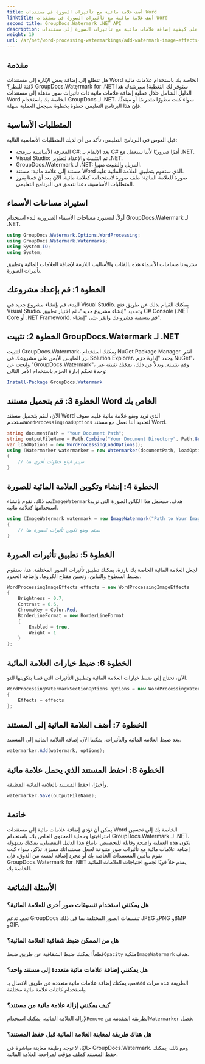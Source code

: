 ```yaml
---
title: أضف علامة مائية مع تأثيرات الصورة في مستندات Word
linktitle: أضف علامة مائية مع تأثيرات الصورة في مستندات Word
second_title: GroupDocs.Watermark .NET API
description: تعرف على كيفية إضافة علامات مائية مع تأثيرات الصورة إلى مستندات Word الخاصة بك باستخدام GroupDocs.Watermark لـ .NET. اتبع دليلنا خطوة بخطوة للحصول على نتائج مذهلة.
weight: 19
url: /ar/net/word-processing-watermarkings/add-watermark-image-effects-word-docs/
---
```

## مقدمة
هل تتطلع إلى إضافة بعض الإثارة إلى مستندات Word الخاصة بك باستخدام علامات مائية لافتة للنظر؟ GroupDocs.Watermark for .NET ستوفر لك التغطية! سيرشدك هذا الدليل الشامل خلال عملية إضافة علامات مائية ذات تأثيرات صور مذهلة إلى مستندات Word الخاصة بك باستخدام GroupDocs لـ .NET. سواء كنت مطورًا متمرسًا أو مبتدئًا، فإن هذا البرنامج التعليمي خطوة بخطوة سيجعل العملية سهلة.
## المتطلبات الأساسية
قبل الغوص في البرنامج التعليمي، تأكد من أن لديك المتطلبات الأساسية التالية:
- المعرفة الأساسية ببرمجة C#: يعد الإلمام بـ C# أمرًا ضروريًا لأننا سنعمل مع .NET.
- Visual Studio: تم التثبيت والإعداد لتطوير .NET.
-  GroupDocs.Watermark لـ .NET: التنزيل والتثبيت من[هنا](https://releases.groupdocs.com/Watermark/net/).
- مستند إلى علامة مائية: مستند Word الذي ستقوم بتطبيق العلامة المائية عليه.
- صورة للعلامة المائية: ملف صورة لاستخدامه كعلامة مائية.
الآن بعد أن قمنا بفرز المتطلبات الأساسية، دعنا نتعمق في البرنامج التعليمي.
## استيراد مساحات الأسماء
أولاً، لنستورد مساحات الأسماء الضرورية لبدء استخدام GroupDocs.Watermark لـ .NET.
```csharp
using GroupDocs.Watermark.Options.WordProcessing;
using GroupDocs.Watermark.Watermarks;
using System.IO;
using System;
```
ستزودنا مساحات الأسماء هذه بالفئات والأساليب اللازمة لإضافة العلامات المائية وتطبيق تأثيرات الصورة.
## الخطوة 1: قم بإعداد مشروعك
للبدء، قم بإنشاء مشروع جديد في Visual Studio. يمكنك القيام بذلك عن طريق فتح Visual Studio، وتحديد "إنشاء مشروع جديد"، ثم اختيار تطبيق C# Console (.NET Core أو .NET Framework). قم بتسمية مشروعك وانقر على "إنشاء".
## الخطوة 2: تثبيت GroupDocs.Watermark لـ .NET
لتثبيت GroupDocs.Watermark، يمكنك استخدام NuGet Package Manager. انقر بزر الماوس الأيمن على مشروعك في Solution Explorer، وحدد "إدارة حزم NuGet"، وابحث عن "GroupDocs.Watermark"، وقم بتثبيته.
وبدلاً من ذلك، يمكنك تثبيته عبر وحدة تحكم إدارة الحزم باستخدام الأمر التالي:
```powershell
Install-Package GroupDocs.Watermark
```
## الخطوة 3: قم بتحميل مستند Word الخاص بك
 الآن، لنقم بتحميل مستند Word الذي تريد وضع علامة مائية عليه. سوف نستخدم`WordProcessingLoadOptions` لتحديد أننا نعمل مع مستند Word.
```csharp
string documentPath = "Your Document Path";
string outputFileName = Path.Combine("Your Document Directory", Path.GetFileName(documentPath));
var loadOptions = new WordProcessingLoadOptions();
using (Watermarker watermarker = new Watermarker(documentPath, loadOptions))
{
    // سيتم اتباع خطوات أخرى هنا
}
```
## الخطوة 4: إنشاء وتكوين العلامة المائية للصورة
 بعد ذلك، نقوم بإنشاء`ImageWatermark`هدف. سيحمل هذا الكائن الصورة التي نريد استخدامها كعلامة مائية.
```csharp
using (ImageWatermark watermark = new ImageWatermark("Path to Your Image"))
{
    // سيتم وضع تكوين تأثيرات الصورة هنا
}
```
## الخطوة 5: تطبيق تأثيرات الصورة
لجعل العلامة المائية الخاصة بك بارزة، يمكنك تطبيق تأثيرات الصور المختلفة. هنا، سنقوم بضبط السطوع والتباين، وتعيين مفتاح الكروما، وإضافة الحدود.
```csharp
WordProcessingImageEffects effects = new WordProcessingImageEffects
{
    Brightness = 0.7,
    Contrast = 0.6,
    ChromaKey = Color.Red,
    BorderLineFormat = new BorderLineFormat
    {
        Enabled = true,
        Weight = 1
    }
};
```
## الخطوة 6: ضبط خيارات العلامة المائية
الآن، نحتاج إلى ضبط خيارات العلامة المائية وتطبيق التأثيرات التي قمنا بتكوينها للتو.
```csharp
WordProcessingWatermarkSectionOptions options = new WordProcessingWatermarkSectionOptions
{
    Effects = effects
};
```
## الخطوة 7: أضف العلامة المائية إلى المستند
بعد ضبط العلامة المائية والتأثيرات، يمكننا الآن إضافة العلامة المائية إلى المستند.
```csharp
watermarker.Add(watermark, options);
```
## الخطوة 8: احفظ المستند الذي يحمل علامة مائية
وأخيرًا، احفظ المستند بالعلامة المائية المطبقة. 
```csharp
watermarker.Save(outputFileName);
```
## خاتمة
يمكن أن تؤدي إضافة علامات مائية إلى مستندات Word الخاصة بك إلى تحسين احترافيتها وحماية المحتوى الخاص بك. باستخدام GroupDocs.Watermark لـ .NET، تكون هذه العملية واضحة وقابلة للتخصيص. باتباع هذا الدليل التفصيلي، يمكنك بسهولة إضافة علامات مائية مع تأثيرات صور متنوعة لجعل مستنداتك مميزة. 
تذكر، سواء كنت تقوم بتأمين المستندات الخاصة بك أو مجرد إضافة لمسة من الذوق، فإن GroupDocs.Watermark for .NET يقدم حلاً قويًا لجميع احتياجات العلامات المائية الخاصة بك. 
## الأسئلة الشائعة
### هل يمكنني استخدام تنسيقات صور أخرى للعلامة المائية؟
نعم، تدعم GroupDocs تنسيقات الصور المختلفة بما في ذلك JPEG وPNG وBMP وGIF.
### هل من الممكن ضبط شفافية العلامة المائية؟
 قطعاً! يمكنك ضبط الشفافية عن طريق ضبط`Opacity` ملكية`ImageWatermark` هدف.
### هل يمكنني إضافة علامات مائية متعددة إلى مستند واحد؟
 نعم، يمكنك إضافة علامات مائية متعددة عن طريق الاتصال بـ`Add` الطريقة عدة مرات باستخدام كائنات علامة مائية مختلفة.
### كيف يمكنني إزالة علامة مائية من مستند؟
 لإزالة العلامة المائية، يمكنك استخدام`Remove` الطريقة المقدمة من`Watermarker` فصل.
### هل هناك طريقة لمعاينة العلامة المائية قبل حفظ المستند؟
حاليًا، لا توجد وظيفة معاينة مباشرة في GroupDocs.Watermark. ومع ذلك، يمكنك حفظ المستند كملف مؤقت لمراجعة العلامة المائية.
